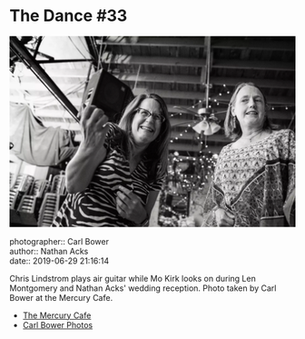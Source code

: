 # The Dance #33

![Chris Lindstrom plays air guitar while Mo Kirk looks on](assets/2019-06-29-set-4-the-dance-33.webp)

photographer:: Carl Bower  
author:: Nathan Acks  
date:: 2019-06-29 21:16:14

Chris Lindstrom plays air guitar while Mo Kirk looks on during Len Montgomery and Nathan Acks' wedding reception. Photo taken by Carl Bower at the Mercury Cafe.

* [The Mercury Cafe](http://mercurycafe.com)
* [Carl Bower Photos](https://carlbowerphotos.com)
